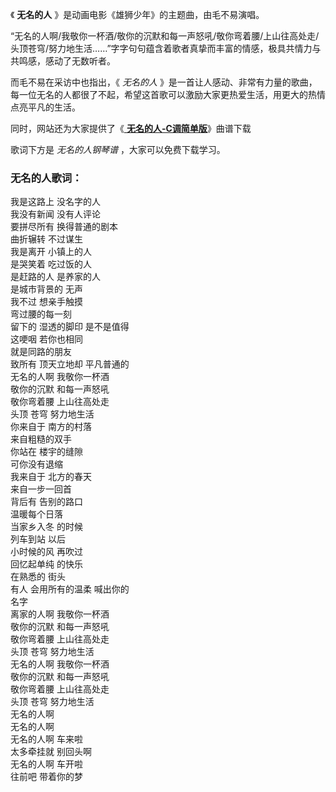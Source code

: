 

《 **无名的人** 》是动画电影《雄狮少年》的主题曲，由毛不易演唱。

“无名的人啊/我敬你一杯酒/敬你的沉默和每一声怒吼/敬你弯着腰/上山往高处走/头顶苍穹/努力地生活……”字字句句蕴含着歌者真挚而丰富的情感，极具共情力与共鸣感，感动了无数听者。

而毛不易在采访中也指出，《 _无名的人_
》是一首让人感动、非常有力量的歌曲，每一位无名的人都很了不起，希望这首歌可以激励大家更热爱生活，用更大的热情点亮平凡的生活。

同时，网站还为大家提供了《[ **无名的人-C调简单版**](Music-13842-无名的人-C调简单版-雄狮少年主题曲.html "无名的人-
C调简单版")》曲谱下载

歌词下方是 _无名的人钢琴谱_ ，大家可以免费下载学习。

### 无名的人歌词：

我是这路上 没名字的人  
我没有新闻 没有人评论  
要拼尽所有 换得普通的剧本  
曲折辗转 不过谋生  
我是离开 小镇上的人  
是哭笑着 吃过饭的人  
是赶路的人 是养家的人  
是城市背景的 无声  
我不过 想亲手触摸  
弯过腰的每一刻  
留下的 湿透的脚印 是不是值得  
这哽咽 若你也相同  
就是同路的朋友  
致所有 顶天立地却 平凡普通的  
无名的人啊 我敬你一杯酒  
敬你的沉默 和每一声怒吼  
敬你弯着腰 上山往高处走  
头顶 苍穹 努力地生活  
你来自于 南方的村落  
来自粗糙的双手  
你站在 楼宇的缝隙  
可你没有退缩  
我来自于 北方的春天  
来自一步一回首  
背后有 告别的路口  
温暖每个日落  
当家乡入冬 的时候  
列车到站 以后  
小时候的风 再吹过  
回忆起单纯 的快乐  
在熟悉的 街头  
有人 会用所有的温柔 喊出你的  
名字  
离家的人啊 我敬你一杯酒  
敬你的沉默 和每一声怒吼  
敬你弯着腰 上山往高处走  
头顶 苍穹 努力地生活  
无名的人啊 我敬你一杯酒  
敬你的沉默 和每一声怒吼  
敬你弯着腰 上山往高处走  
头顶 苍穹 努力地生活  
无名的人啊  
无名的人啊  
无名的人啊 车来啦  
太多牵挂就 别回头啊  
无名的人啊 车开啦  
往前吧 带着你的梦

